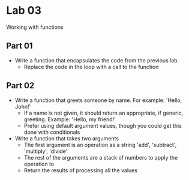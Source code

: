 # Lab 03

Working with functions

## Part 01

- Write a function that encapsulates the code from the previous lab.
  - Replace the code in the loop with a call to the function

## Part 02

- Write a function that greets someone by name. For example: 'Hello, John!'
  - If a name is not given, it should return an appropriate, if generic, greeting. Example: 'Hello, my friend!'
  - Prefer using default argument values, though you could get this done with conditionals
- Write a function that takes two arguments
  - The first argument is an operation as a string 'add', 'subtract', 'multiply', 'divide'
  - The rest of the arguments are a stack of numbers to apply the operation to
  - Return the results of processing all the values
